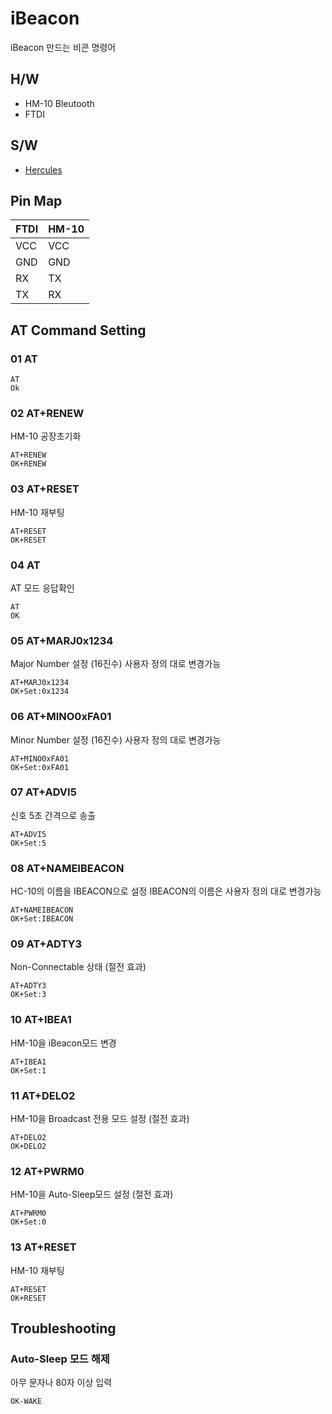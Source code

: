 # iBeacon
iBeacon 만드는 비콘 명령어

## H/W
* HM-10 Bleutooth
* FTDI

## S/W
* [Hercules](https://www.hw-group.com/products/hercules/index_en.html)

## Pin Map

| FTDI | HM-10 |
|--|--|
| VCC | VCC |
| GND | GND |
| RX | TX |
| TX | RX |

## AT Command Setting
### 01 AT

```
AT
Ok
```

### 02 AT+RENEW

HM-10 공장초기화  

```
AT+RENEW
OK+RENEW
```

### 03 AT+RESET

HM-10 재부팅    

```
AT+RESET
OK+RESET
```

### 04 AT

AT 모드 응답확인

```
AT
OK
```

### 05 AT+MARJ0x1234 

Major Number 설정 (16진수)
사용자 정의 대로 변경가능

```
AT+MARJ0x1234
OK+Set:0x1234
```

### 06 AT+MINO0xFA01 

Minor Number 설정 (16진수)
사용자 정의 대로 변경가능

```
AT+MINO0xFA01
OK+Set:0xFA01
```

### 07 AT+ADVI5

신호 5초 간격으로 송출 

```
AT+ADVI5
OK+Set:5
```

### 08 AT+NAMEIBEACON

HC-10의 이름을 IBEACON으로 설정
IBEACON의 이름은 사용자 정의 대로 변경가능

```
AT+NAMEIBEACON
OK+Set:IBEACON
```

### 09 AT+ADTY3

Non-Connectable 상태 (절전 효과)    

```
AT+ADTY3
OK+Set:3
```

### 10 AT+IBEA1

HM-10을 iBeacon모드 변경

```
AT+IBEA1
OK+Set:1
```

### 11 AT+DELO2

HM-10을 Broadcast 전용 모드 설정 (절전 효과)

```
AT+DELO2
OK+DELO2  
```

### 12 AT+PWRM0

HM-10을 Auto-Sleep모드 설정 (절전 효과)
```
AT+PWRM0
OK+Set:0
```

### 13 AT+RESET
HM-10 재부팅   

```
AT+RESET
OK+RESET
```

## Troubleshooting

### Auto-Sleep 모드 해제
아무 문자나 80자 이상 입력 

```
OK-WAKE
```
